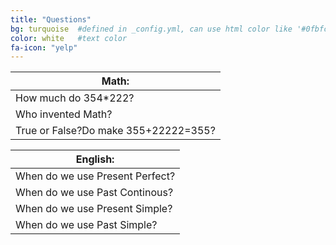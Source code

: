 ```yaml
---
title: "Questions"
bg: turquoise  #defined in _config.yml, can use html color like '#0fbfcf'
color: white   #text color
fa-icon: "yelp" 
---
```

Math: | 
----  |
How much do 354*222? |
Who invented Math?   |
True or False?Do make 355+22222=355? |

English: |
----     |
When do we use Present Perfect? | 
When do we use Past Continous? | 
When do we use Present Simple? | 
When do we use Past Simple? | 





